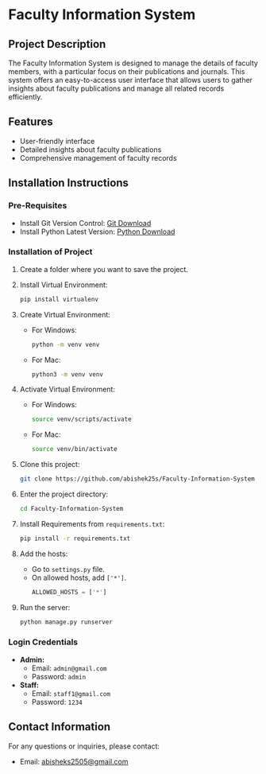 # **Faculty Information System**

## **Project Description**
The Faculty Information System is designed to manage the details of faculty members, with a particular focus on their publications and journals. This system offers an easy-to-access user interface that allows users to gather insights about faculty publications and manage all related records efficiently.

## **Features**
- User-friendly interface
- Detailed insights about faculty publications
- Comprehensive management of faculty records

## **Installation Instructions**

### **Pre-Requisites**
- Install Git Version Control: [Git Download](https://git-scm.com/)
- Install Python Latest Version: [Python Download](https://www.python.org/downloads/)

### **Installation of Project**

1. Create a folder where you want to save the project.

2. Install Virtual Environment:
   ```bash
   pip install virtualenv
   ```

3. Create Virtual Environment:
   - For Windows:
     ```bash
     python -m venv venv
     ```
   - For Mac:
     ```bash
     python3 -m venv venv
     ```

4. Activate Virtual Environment:
   - For Windows:
     ```bash
     source venv/scripts/activate
     ```
   - For Mac:
     ```bash
     source venv/bin/activate
     ```

5. Clone this project:
   ```bash
   git clone https://github.com/abishek25s/Faculty-Information-System
   ```

6. Enter the project directory:
   ```bash
   cd Faculty-Information-System
   ```

7. Install Requirements from `requirements.txt`:
   ```bash
   pip install -r requirements.txt
   ```

8. Add the hosts:
   - Go to `settings.py` file.
   - On allowed hosts, add `['*']`.
     ```python
     ALLOWED_HOSTS = ['*']
     ```

9. Run the server:
   ```bash
   python manage.py runserver
   ```

### **Login Credentials**
- **Admin:**
  - Email: `admin@gmail.com`
  - Password: `admin`
- **Staff:**
  - Email: `staff1@gmail.com`
  - Password: `1234`

## **Contact Information**
For any questions or inquiries, please contact:
- Email: [abisheks2505@gmail.com](mailto:abisheks2505@gmail.com)
